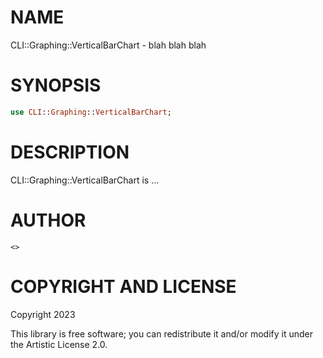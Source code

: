 NAME
====

CLI::Graphing::VerticalBarChart - blah blah blah

SYNOPSIS
========

```raku
use CLI::Graphing::VerticalBarChart;
```

DESCRIPTION
===========

CLI::Graphing::VerticalBarChart is ...

AUTHOR
======

    <>

COPYRIGHT AND LICENSE
=====================

Copyright 2023 

This library is free software; you can redistribute it and/or modify it under the Artistic License 2.0.

